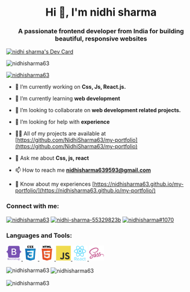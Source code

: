 <h1 align="center">Hi 👋, I'm nidhi sharma</h1>
<h3 align="center">A passionate frontend developer from India for building beautiful, responsive websites</h3>

<a href="https://app.daily.dev/NidhiSharma"><img src="https://api.daily.dev/devcards/c740716cf7c3475585ab0db86b172386.png?r=89d" width="400" alt="nidhi sharma's Dev Card"/></a>

<p align="left"> <img src="https://komarev.com/ghpvc/?username=nidhisharma63&label=Profile%20views&color=0e75b6&style=flat" alt="nidhisharma63" /> </p>

<p align="left"> <a href="https://github.com/ryo-ma/github-profile-trophy"><img src="https://github-profile-trophy.vercel.app/?username=nidhisharma63" alt="nidhisharma63" /></a> </p>

- 🔭 I’m currently working on **Css, Js, React.js.**

- 🌱 I’m currently learning **web development**

- 👯 I’m looking to collaborate on **web development related projects.**

- 🤝 I’m looking for help with **experience**

- 👨‍💻 All of my projects are available at [https://github.com/NidhiSharma63/my-portfolio](https://github.com/NidhiSharma63/my-portfolio)

- 💬 Ask me about **Css, js, react**

- 📫 How to reach me **nidhisharma639593@gmail.com**

- 📄 Know about my experiences [https://nidhisharma63.github.io/my-portfolio/](https://nidhisharma63.github.io/my-portfolio/)

<h3 align="left">Connect with me:</h3>
<p align="left">
<a href="https://codepen.io/nidhisharma63" target="blank"><img align="center" src="https://raw.githubusercontent.com/rahuldkjain/github-profile-readme-generator/master/src/images/icons/Social/codepen.svg" alt="nidhisharma63" height="30" width="40" /></a>
<a href="https://linkedin.com/in/nidhi-sharma-55329823b" target="blank"><img align="center" src="https://raw.githubusercontent.com/rahuldkjain/github-profile-readme-generator/master/src/images/icons/Social/linked-in-alt.svg" alt="nidhi-sharma-55329823b" height="30" width="40" /></a>
<a href="https://discord.gg/nidhisharma#1070" target="blank"><img align="center" src="https://raw.githubusercontent.com/rahuldkjain/github-profile-readme-generator/master/src/images/icons/Social/discord.svg" alt="nidhisharma#1070" height="30" width="40" /></a>
</p>

<h3 align="left">Languages and Tools:</h3>
<p align="left"> <a href="https://getbootstrap.com" target="_blank" rel="noreferrer"> <img src="https://raw.githubusercontent.com/devicons/devicon/master/icons/bootstrap/bootstrap-plain-wordmark.svg" alt="bootstrap" width="40" height="40"/> </a> <a href="https://www.w3schools.com/css/" target="_blank" rel="noreferrer"> <img src="https://raw.githubusercontent.com/devicons/devicon/master/icons/css3/css3-original-wordmark.svg" alt="css3" width="40" height="40"/> </a> <a href="https://www.w3.org/html/" target="_blank" rel="noreferrer"> <img src="https://raw.githubusercontent.com/devicons/devicon/master/icons/html5/html5-original-wordmark.svg" alt="html5" width="40" height="40"/> </a> <a href="https://developer.mozilla.org/en-US/docs/Web/JavaScript" target="_blank" rel="noreferrer"> <img src="https://raw.githubusercontent.com/devicons/devicon/master/icons/javascript/javascript-original.svg" alt="javascript" width="40" height="40"/> </a> <a href="https://reactjs.org/" target="_blank" rel="noreferrer"> <img src="https://raw.githubusercontent.com/devicons/devicon/master/icons/react/react-original-wordmark.svg" alt="react" width="40" height="40"/> </a> <a href="https://sass-lang.com" target="_blank" rel="noreferrer"> <img src="https://raw.githubusercontent.com/devicons/devicon/master/icons/sass/sass-original.svg" alt="sass" width="40" height="40"/> </a> </p>

<p><img align="left" src="https://github-readme-stats.vercel.app/api/top-langs?username=nidhisharma63&show_icons=true&locale=en&layout=compact" alt="nidhisharma63" /></p>

<p>&nbsp;<img align="center" src="https://github-readme-stats.vercel.app/api?username=nidhisharma63&show_icons=true&locale=en" alt="nidhisharma63" /></p>

<p><img align="center" src="https://github-readme-streak-stats.herokuapp.com/?user=nidhisharma63&" alt="nidhisharma63" /></p>
